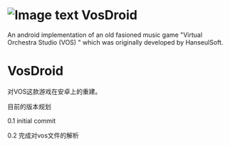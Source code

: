 ![Image text](http://raw.github.com/revantis/VosDroid/master/app/src/main/res/drawable-xhdpi/ic_launcher.png)
VosDroid
========

An android implementation of an old fasioned music game "Virtual Orchestra Studio (VOS) " which was originally developed by HanseulSoft.


VosDroid
========

对VOS这款游戏在安卓上的重建。


目前的版本规划

0.1 initial commit

0.2 完成对vos文件的解析
